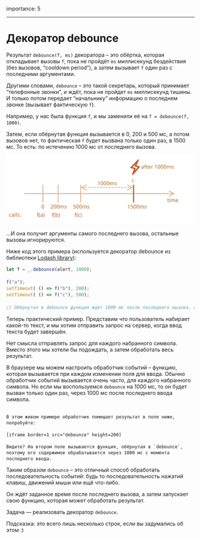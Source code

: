 importance: 5

---

# Декоратор debounce

Результат `debounce(f, ms)` декоратора – это обёртка, которая откладывает вызовы `f`, пока не пройдёт `ms` миллисекунд бездействия (без вызовов, “cooldown period”), а затем вызывает `f` один раз с последними аргументами.

Другими словами, `debounce` – это такой секретарь, который принимает  “телефонные звонки”, и ждёт, пока не пройдет `ms` миллисекунд тишины. И только потом передает “начальнику” информацию о последнем звонке (вызывает фактическую `f`).

Например, у нас была функция `f`, и мы заменили её на `f = debounce(f, 1000)`.

Затем, если обёрнутая функция вызывается в 0, 200 и 500 мс, а потом вызовов нет, то фактическая `f` будет вызвана только один раз, в 1500 мс. То есть: по истечению 1000 мс от последнего вызова.

![](debounce.svg)

...И она получит аргументы самого последнего вызова, остальные вызовы игнорируются.

Ниже код этого примера (используется декоратор debounce из библиотеки [Lodash library](https://lodash.com/docs/4.17.15#debounce)):

```js no-beautify
let f = _.debounce(alert, 1000);

f("a");
setTimeout( () => f("b"), 200);
setTimeout( () => f("c"), 500);

// Обёрнутая в debounce функция ждёт 1000 мс после последнего вызова, а затем запускает: alert("c")
```

Теперь практический пример. Представим что пользователь набирает какой-то текст, и мы хотим отправить запрос на сервер, когда ввод текста будет завершён.

Нет смысла отправлять запрос для каждого набранного символа. Вместо этого мы хотели бы подождать, а затем обработать весь результат.

В браузере мы можем настроить обработчик событий – функцию, которая вызывается при каждом изменении поля для ввода. Обычно обработчик событий вызывается очень часто, для каждого набранного символа. Но если мы воспользуемся `debounce` на 1000 мс, то он будет вызван только один раз, через 1000 мс после последнего ввода символа.

```online

В этом живом примере обработчик помещает результат в поле ниже, попробуйте:

[iframe border=1 src="debounce" height=200]

Видите? На втором поле вызывается функция, обёрнутая в `debounce`, поэтому его содержимое обрабатывается через 1000 мс с момента последнего ввода.
```

Таким образом `debounce` – это отличный способ обработать последовательность событий: будь то последовательность нажатий клавиш, движений мыши или ещё что-либо.

Он ждёт заданное время после последнего вызова, а затем запускает свою функцию, которая может обработать результат.

Задача — реализовать декоратор `debounce`.

Подсказка: это всего лишь несколько строк, если вы задумались об этом :)